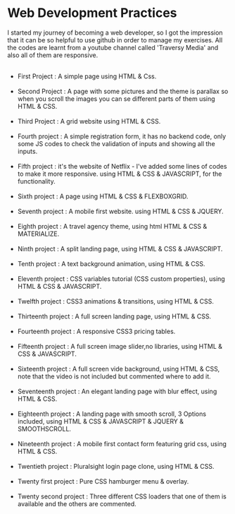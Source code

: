 # Web Development Practices
I started my journey of becoming a web developer, so I got  the impression that it can be so helpful to use github in order to manage my exercises. All the codes are learnt from a youtube channel called 'Traversy Media' and also all of them are responsive.
<br/><br/>
- First Project : A simple page using HTML & Css.
<br/><br/>
- Second Project : A page with some pictures and the theme is parallax so when you scroll the images you can se different parts of them using HTML & CSS.
<br/><br/>
- Third Project : A grid website using HTML & CSS.
<br/><br/>
- Fourth project : A simple registration form, it has no backend code, only some JS codes to check the validation of inputs and showing all the inputs.
<br/><br/>
- Fifth project : it's the website of Netflix - I've added some lines of codes to make it more responsive. using HTML & CSS & JAVASCRIPT, for the functionality.
<br/><br/>
- Sixth project : A page using HTML & CSS & FLEXBOXGRID.
<br/><br/>
- Seventh project : A mobile first website. using HTML & CSS & JQUERY.
<br/><br/>
- Eighth project : A travel agency theme, using html HTML & CSS & MATERIALIZE.
<br/><br/>
- Ninth project : A split landing page, using HTML & CSS & JAVASCRIPT.
<br/><br/>
- Tenth project : A text background animation, using HTML & CSS.
<br/><br/>
- Eleventh project : CSS variables tutorial (CSS custom properties), using HTML & CSS & JAVASCRIPT.
<br/><br/>
- Twelfth project : CSS3 animations & transitions, using HTML & CSS.
<br/><br/>
- Thirteenth project : A full screen landing page, using HTML & CSS.
<br/><br/>
- Fourteenth project : A responsive CSS3 pricing tables.
<br/><br/>
- Fifteenth project : A full screen image slider,no libraries, using HTML & CSS & JAVASCRIPT.
<br/><br/>
- Sixteenth project : A full screen vide background, using HTML & CSS, note that the video is not included but commented where to add it.
<br/><br/>
- Seventeenth project : An elegant landing page with blur effect, using HTML & CSS.
<br/><br/>
- Eighteenth project : A landing page with smooth scroll, 3 Options included, using HTML & CSS & JAVASCRIPT & JQUERY & SMOOTHSCROLL.
<br/><br/>
- Nineteenth project : A mobile first contact form featuring grid css, using HTML & CSS.
<br/><br/>
- Twentieth project : Pluralsight login page clone, using HTML & CSS.
<br/><br/>
- Twenty first project : Pure CSS hamburger menu & overlay.
<br/><br/>
- Twenty second project : Three different CSS loaders that one of them is available and the others are commented.
